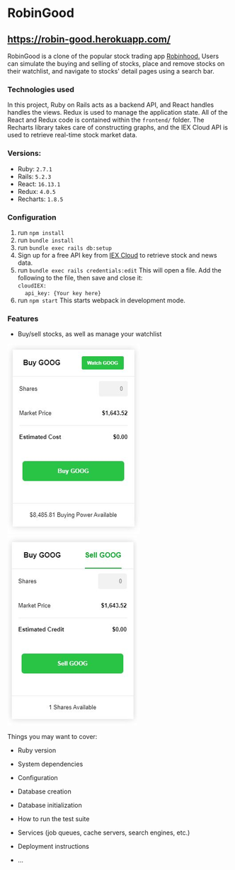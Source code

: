 # RobinGood

## https://robin-good.herokuapp.com/

RobinGood is a clone of the popular stock trading app [Robinhood.](https://robinhood.com/) Users can simulate the buying and selling of stocks, place and remove stocks on their watchlist, and navigate to stocks' detail pages using a search bar.

### Technologies used

In this project, Ruby on Rails acts as a backend API, and React handles handles the views. Redux is used to manage the application state. All of the React and Redux code is contained within the `frontend/` folder. The Recharts library takes care of constructing graphs, and the IEX Cloud API is used to retrieve real-time stock market data.

### Versions:

* Ruby: `2.7.1`
* Rails: `5.2.3`
* React: `16.13.1`
* Redux: `4.0.5`
* Recharts: `1.8.5`

### Configuration

1. run `npm install`
2. run `bundle install`
3. run `bundle exec rails db:setup`
4. Sign up for a free API key from [IEX Cloud](https://iexcloud.io/) to retrieve stock and news data.
5. run `bundle exec rails credentials:edit` This will open a file. Add the following to the file, then save and close it:<br/>
`cloudIEX:`<br/>
&nbsp;&nbsp;&nbsp;&nbsp;`api_key: {Your key here}`
6. run `npm start` This starts webpack in development mode.

### Features

* Buy/sell stocks, as well as manage your watchlist

![Buy Stock Form](/markdown_images/robingood_buy.JPG)
![Sell Stock Form](/markdown_images/robingood_sell.JPG)

  
  
Things you may want to cover:

* Ruby version

* System dependencies

* Configuration

* Database creation

* Database initialization

* How to run the test suite

* Services (job queues, cache servers, search engines, etc.)

* Deployment instructions

* ...
